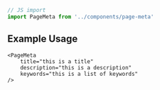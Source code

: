 ```js
// JS import
import PageMeta from '../components/page-meta'
```


## Example Usage

    <PageMeta
        title="this is a title"
        description="this is a description"
        keywords="this is a list of keywords"
    />
